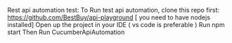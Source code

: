 Rest api automation test: 
To Run test api automation, clone this repo first:
https://github.com/BestBuy/api-playground [ you need to have nodejs installed] 
Open up the project in your IDE ( vs code is preferable )
Run npm start
Then Run CucumberApiAutomation


